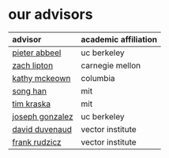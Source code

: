 # our advisors

|advisor | academic affiliation |
|:--------|:----------|
| [pieter abbeel](https://scholar.google.com/citations?user=vtwH6GkAAAAJ&hl=en) | uc berkeley |
| [zach lipton](https://scholar.google.fr/citations?user=MN9Kfg8AAAAJ&hl=en) | carnegie mellon |
| [kathy mckeown](https://scholar.google.com/citations?user=ujDhg2sAAAAJ&hl=en) | columbia |
| [song han](https://scholar.google.com/citations?user=GZbguukAAAAJ&hl=en) | mit |
| [tim kraska](https://scholar.google.com/citations?user=biuxbRsAAAAJ&hl=en) | mit |
| [joseph gonzalez](https://scholar.google.com/citations?user=gM2WW9UAAAAJ&hl=en) | uc berkeley |
| [david duvenaud](https://scholar.google.com/citations?user=ZLpO3XQAAAAJ&hl=en) | vector institute |
| [frank rudzicz](https://scholar.google.ca/citations?user=elXOB1sAAAAJ&hl=en) | vector institute |
